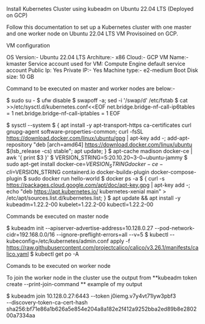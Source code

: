 Install Kubernetes Cluster using kubeadm on Ubuntu 22.04 LTS (Deployed on GCP)

Follow this documentation to set up a Kubernetes cluster with one master and one worker node on Ubuntu 22.04 LTS VM Provisoined on GCP.

VM configuration

OS Version:- Ubuntu 22.04 LTS
Architure:- x86
Cloud:- GCP
VM Name:- kmaster
Service account used for VM: Compute Engine default service account
Public Ip: Yes
Private IP:- Yes
Machine type:- e2-medium
Boot Disk size: 10 GB

Command to be executed on master and worker nodes are below:-

$ sudo su -
$  ufw disable
$  swapoff -a; sed -i '/swap/d' /etc/fstab
$  cat >>/etc/sysctl.d/kubernetes.conf<<EOF
net.bridge.bridge-nf-call-ip6tables = 1
net.bridge.bridge-nf-call-iptables = 1
EOF

$  sysctl --system
$  {   apt install -y apt-transport-https ca-certificates curl gnupg-agent software-properties-common;   curl -fsSL https://download.docker.com/linux/ubuntu/gpg | apt-key add -;   add-apt-repository "deb [arch=amd64] https://download.docker.com/linux/ubuntu $(lsb_release -cs) stable";   apt update; }
$  apt-cache madison docker-ce | awk '{ print $3 }'
$  VERSION_STRING=5:20.10.20~3-0~ubuntu-jammy
$  sudo apt-get install docker-ce=$VERSION_STRING docker-ce-cli=$VERSION_STRING containerd.io docker-buildx-plugin docker-compose-plugin
$  sudo docker run hello-world
$  docker ps -a
$  {   curl -s https://packages.cloud.google.com/apt/doc/apt-key.gpg | apt-key add -;   echo "deb https://apt.kubernetes.io/ kubernetes-xenial main" > /etc/apt/sources.list.d/kubernetes.list; }
$  apt update && apt install -y kubeadm=1.22.2-00 kubelet=1.22.2-00 kubectl=1.22.2-00

Commands be executed on master node

$  kubeadm init --apiserver-advertise-address=10.128.0.27 --pod-network-cidr=192.168.0.0/16  --ignore-preflight-errors=all --v=5
$  kubectl --kubeconfig=/etc/kubernetes/admin.conf apply -f https://raw.githubusercontent.com/projectcalico/calico/v3.26.1/manifests/calico.yaml
$  kubectl get po -A

Comands to be executed on worker node

To join the worker node in the cluster use the output from **kubeadm token create --print-join-command **
example of my output

$ kubeadm join 10.128.0.27:6443 --token j0iemg.v7y4vt71lyw3pbf3 \
        --discovery-token-ca-cert-hash sha256:bf71e86a1b626a5e854e204a8a182e2f412a9252bba2ed89b8e280200a7334aa

 
